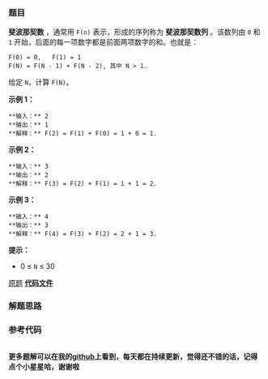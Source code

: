 ### 题目
**斐波那契数** ，通常用 `F(n)` 表示，形成的序列称为 **斐波那契数列** 。该数列由 `0` 和 `1`
开始，后面的每一项数字都是前面两项数字的和。也就是：

    
    
    F(0) = 0,   F(1) = 1
    F(N) = F(N - 1) + F(N - 2), 其中 N > 1.
    

给定 `N`，计算 `F(N)`。



**示例 1：**

    
    
    **输入：** 2
    **输出：** 1
    **解释：** F(2) = F(1) + F(0) = 1 + 0 = 1.
    

**示例 2：**

    
    
    **输入：** 3
    **输出：** 2
    **解释：** F(3) = F(2) + F(1) = 1 + 1 = 2.
    

**示例 3：**

    
    
    **输入：** 4
    **输出：** 3
    **解释：** F(4) = F(3) + F(2) = 2 + 1 = 3.
    



**提示：**

  * 0 ≤ `N` ≤ 30

[原题](https://leetcode-cn.com/problems/fibonacci-number/)    **[代码文件]()**


### 解题思路




### 参考代码

```go


```




**更多题解可以在我的[github](https://github.com/LZH139/leetcode_Go)上看到，每天都在持续更新，觉得还不错的话，记得点个小星星哈，谢谢啦**
